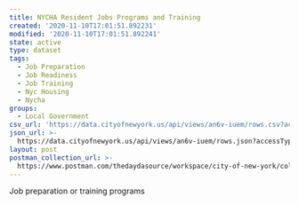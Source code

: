 ```yaml
---
title: NYCHA Resident Jobs Programs and Training
created: '2020-11-10T17:01:51.892231'
modified: '2020-11-10T17:01:51.892241'
state: active
type: dataset
tags:
  - Job Preparation
  - Job Readiness
  - Job Training
  - Nyc Housing
  - Nycha
groups:
  - Local Government
csv_url: 'https://data.cityofnewyork.us/api/views/an6v-iuem/rows.csv?accessType=DOWNLOAD'
json_url: >-
  https://data.cityofnewyork.us/api/views/an6v-iuem/rows.json?accessType=DOWNLOAD
layout: post
postman_collection_url: >-
  https://www.postman.com/thedaydasource/workspace/city-of-new-york/collection/15909983-4d2d8121-d014-4276-99fa-1f54f4e475f5
---
```

Job preparation or training programs
